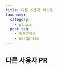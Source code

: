 ```yaml
---
title: 다른 사용자 테스트
taxonomy:
  category: 
    - plugin
  post_tag:
    - 워드프레스
    - Wordpress
---
```


## 다른 사용자 PR